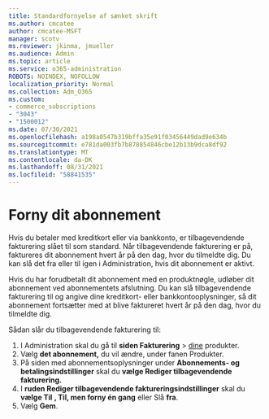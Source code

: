 ```yaml
---
title: Standardfornyelse af sænket skrift
ms.author: cmcatee
author: cmcatee-MSFT
manager: scotv
ms.reviewer: jkinma, jmueller
ms.audience: Admin
ms.topic: article
ms.service: o365-administration
ROBOTS: NOINDEX, NOFOLLOW
localization_priority: Normal
ms.collection: Adm_O365
ms.custom:
- commerce_subscriptions
- "3043"
- "1500012"
ms.date: 07/30/2021
ms.openlocfilehash: a198a0547b319bffa35e91f03456449dad9e634b
ms.sourcegitcommit: e781da003fb7b878854846cbe12b13b9dca8df92
ms.translationtype: MT
ms.contentlocale: da-DK
ms.lasthandoff: 08/31/2021
ms.locfileid: "58841535"
---
```

# <a name="renewing-your-subscription"></a>Forny dit abonnement

Hvis du betaler med kreditkort eller via bankkonto, er tilbagevendende fakturering slået til som standard. Når tilbagevendende fakturering er på, faktureres dit abonnement hvert år på den dag, hvor du tilmeldte dig. Du kan slå det fra eller til igen i Administration, hvis dit abonnement er aktivt.

Hvis du har forudbetalt dit abonnement med en produktnøgle, udløber dit abonnement ved abonnementets afslutning. Du kan slå tilbagevendende fakturering til og angive dine kreditkort- eller bankkontooplysninger, så dit abonnement fortsætter med at blive faktureret hvert år på den dag, hvor du tilmeldte dig.

Sådan slår du tilbagevendende fakturering til:

1. I Administration skal du gå til **siden Fakturering**  >  [dine](https://go.microsoft.com/fwlink/p/?linkid=842054) produkter.
2. Vælg **det abonnement,** du vil ændre, under fanen Produkter.
3. På siden med abonnementsoplysninger under **Abonnements- og betalingsindstillinger** skal du **vælge Rediger tilbagevendende fakturering.**
4. I **ruden Rediger tilbagevendende faktureringsindstillinger** skal du **vælge Til** **, Til, men forny én gang** eller Slå **fra**.
5. Vælg **Gem**. 